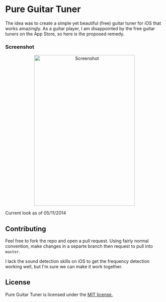Pure Guitar Tuner
=================

The idea was to create a simple yet beautiful (free) guitar tuner for iOS that works amazingly. As a guitar player, I am disappointed by the free guitar tuners on the App Store, so here is the proposed remedy.

### Screenshot

<p align="center">
  <img src="https://github.com/tfrank64/Pure-Guitar-Tuner/raw/master/Screenshot_05:11:14.png" alt="Screenshot" height="480" width="320"/>
</p>

Current look as of 05/11/2014

## Contributing

Feel free to fork the repo and open a pull request. Using fairly normal convention, make changes in a separte branch then request to pull into `master`.

I lack the sound detection skills on iOS to get the frequency detection working well, but I'm sure we can make it work together.

## License
Pure Guitar Tuner is licensed under the [MIT license.](https://github.com/tfrank64/Pure-Guitar-Tuner/blob/master/LICENSE.md)
